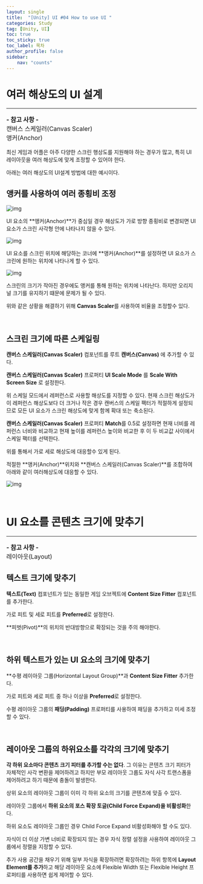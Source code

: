 ```yaml
---
layout: single
title:  "[Unity] UI #04 How to use UI "
categories: Study
tag: [Unity, UI]
toc: true 
toc_sticky: true 
toc_label: 목차    
author_profile: false
sidebar:
    nav: "counts"
---
```


# 여러 해상도의 UI 설계

---
<p class="notice--info" style="font-size: 1rem !important;">
    <strong> - 참고 사항 -</strong>
    <br>
    <a herf="https://dozekr.github.io/study/unity_ui_canvas/"> 캔버스 스케일러(Canvas Scaler)</a>
    <br>
    <a herf="https://dozekr.github.io/study/unity_ui_layout/"> 앵커(Anchor)</a>
</p>

최신 게임과 어플은 아주 다양한 스크린 행상도를 지원해야 하는 경우가 많고, 특히 UI 레이아웃을 여러 해상도에 맞게 조정할 수 있어야 한다.

아래는 여러 해상도의 UI설계 방법에 대한 예시이다.


##  앵커를  사용하여 여러 종횡비 조정

![img](https://docs.unity3d.com/kr/2022.3/uploads/Main/UI_MultiResCenter.png)

UI 요소의 **앵커(Anchor)**가 중심일 경우 해상도가 가로 방향 종횡비로 변경되면 UI 요소가 스크린 사각형 안에 나타나지 않을 수 있다.

![img](https://docs.unity3d.com/kr/2022.3/uploads/Main/UI_MultiResCorners.png)

UI 요소를 스크린 위치에 해당하는 코너에 **앵커(Anchor)**를 설정하면 UI 요소가 스크린에 원하는 위치에 나타나게 할 수 있다.

![img](https://docs.unity3d.com/kr/2022.3/uploads/Main/UI_MultiResSizeChange.png)

스크린의  크기가 작아진 경우에도 앵커를 통해 원하는 위치에 나타난다. 하지만 오리지널 크기를 유지하기 떄문에 문제가 될 수 있다.

위와 같은 상황을 해결하기 위해 **Canvas Scaler**를 사용하여 비율을 조정할수 있다.

<br>

##  스크린 크기에 따른 스케일링

**캔버스 스케일러(Canvas Scaler)** 컴포넌트를 루트 **캔버스(Canvas)** 에 추가할 수 있다.

**캔버스 스케일러(Canvas Scaler)** 프로퍼티  **UI Scale Mode** 를 **Scale With Screen Size** 로 설정한다.

위 스케일 모드에서 레퍼런스로 사용할 해상도를 지정할 수 있다. 현재 스크린 해상도가 이 레퍼런스 해상도보다 더 크거나 작은 경우 캔버스의 스케일 팩터가 적절하게 설정되므로 모든 UI 요소가 스크린 해상도에 맞게 함께 확대 또는 축소된다.

**캔버스 스케일러(Canvas Scaler)** 프로퍼티 **Match**를 0.5로 설정하면 현재 너비를 레퍼런스 너비와 비교하고 현재 높이를 레퍼런스 높이와 비교한 후 이 두 비교값 사이에서 스케일 팩터를 선택한다.

위를 통해서 가로 세로 해상도에 대응할수 있게 된다.

적절한 **앵커(Anchor)**위치와 **캔버스 스케일러(Canvas Scaler)**를 조합하여 아래와 같이 여러해상도에 대응할 수 있다.

![img](https://docs.unity3d.com/kr/2022.3/uploads/Main/UI_MultiResAllResolutions.png)



<br>

# UI 요소를 콘텐츠 크기에 맞추기

---
<p class="notice--info" style="font-size: 1rem !important;">
    <strong> - 참고 사항 -</strong>
    <br>
    <a herf="https://dozekr.github.io/study/unity_ui_layout/"> 레이아웃(Layout)</a>
</p>

## 텍스트 크기에 맞추기

**텍스트(Text)** 컴포넌트가 있는 동일한 게임 오브젝트에 **Content Size Fitter** 컴포넌트를 추가한다.

가로 피트 및 세로 피트를 **Preferred**로 설정한다.

**피벗(Pivot)**의 위치의 반대방향으로 확장되는 것을 주의 해야한다.

<br>

## 하위 텍스트가 있는 UI 요소의 크기에 맞추기

**수평 레이아웃 그룹(Horizontal Layout Group)**과  **Content Size Fitter** 추가한다.

가로 피트와 세로 피트 중 하나 이상을 **Preferred**로 설정한다.

수평 레이아웃 그룹의 **패딩(Padding)** 프로퍼티를 사용하여 패딩을 추가하고 미세 조정할 수 있다.

<br>

## 레이아웃 그룹의 하위요소를 각각의 크기에 맞추기

**각 하위 요소마다 콘텐츠 크기 피터를 추가할 수는 없다**. 그 이유는 콘텐츠 크기 피터가 자체적인 사각 변환을 제어하려고 하지만 부모 레이아웃 그룹도 자식 사각 트랜스폼을 제어하려고 하기 때문에 충돌이 발생한다.

상위 요소의 레이아웃 그룹이 이미 각 하위 요소의 크기를 콘텐츠에 맞출 수 있다.

레이아웃 그룹에서 **하위 요소의 포스 확장 토글(Child Force Expand)을 비활성화**한다.

하위 요소도 레이아웃 그룹인 경우 Child Force Expand 비활성화해야 할 수도 있다.

자식이 더 이상 가변 너비로 확장되지 않는 경우 자식 정렬 설정을 사용하여 레이아웃 그룹에서 정렬을 지정할 수 있다.

추가 사용 공간을 채우기 위해 일부 자식을 확장하려면 확장하려는 하위 항목에 **Layout Element를 추가**하고 해당 레이아웃 요소에 Flexible Width 또는 Flexible Height 프로퍼티를 사용하면 쉽게 제어할 수 있다.

<br>
